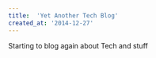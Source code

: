 ```yaml
---
title:  'Yet Another Tech Blog'
created_at: '2014-12-27'
---
```


Starting to blog again about Tech and stuff
